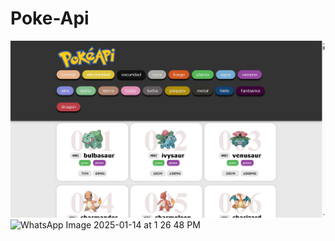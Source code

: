 # Poke-Api

![alt text](image-5.png)
![WhatsApp Image 2025-01-14 at 1 26 48 PM](https://github.com/user-attachments/assets/572ba092-481d-4a12-86d8-3441aea3872b)
